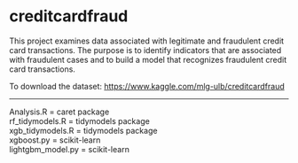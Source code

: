 # creditcardfraud

This project examines data associated with legitimate and fraudulent credit card transactions. The purpose is to identify indicators that are associated with fraudulent cases and to build a model that recognizes fraudulent credit card transactions.

To download the dataset: 
https://www.kaggle.com/mlg-ulb/creditcardfraud

---------------------
Analysis.R = caret package\
rf_tidymodels.R = tidymodels package\
xgb_tidymodels.R = tidymodels package\
xgboost.py = scikit-learn\
lightgbm_model.py = scikit-learn
